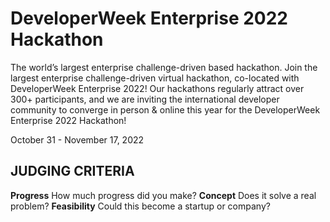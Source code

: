 # DeveloperWeek Enterprise 2022 Hackathon

The world’s largest enterprise challenge-driven based hackathon.
Join the largest enterprise challenge-driven virtual hackathon, co-located with DeveloperWeek Enterprise 2022! Our hackathons regularly attract over 300+ participants, and we are inviting the international developer community to converge in person & online this year for the DeveloperWeek Enterprise 2022 Hackathon!

October 31 - November 17, 2022

## JUDGING CRITERIA
**Progress**
How much progress did you make?
**Concept**
Does it solve a real problem?
**Feasibility**
Could this become a startup or company?